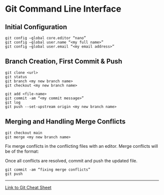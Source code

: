 # Git Command Line Interface

## Initial Configuration
```
git config –global core.editor “nano”
git config –global user.name “<my full name>”
git config –global user.email “<my email address>”
```

## Branch Creation, First Commit & Push
```
git clone <url>
git status
git branch <my new branch name>
git checkout <my new branch name>

git add <file-name>
git commit -am “<my commit message>”
git log
git push --set-upstream origin <my new branch name>
```

## Merging and Handling Merge Conflicts
```
git checkout main
git merge <my new branch name>
```

Fix merge conflicts in the conflicting files with an editor.
Merge conflicts will be of the format:


Once all conflicts are resolved, commit and push the updated file.
```
git commit -am “fixing merge conflicts”
git push
```

---

[Link to Git Cheat Sheet](https://education.github.com/git-cheat-sheet-education.pdf)
